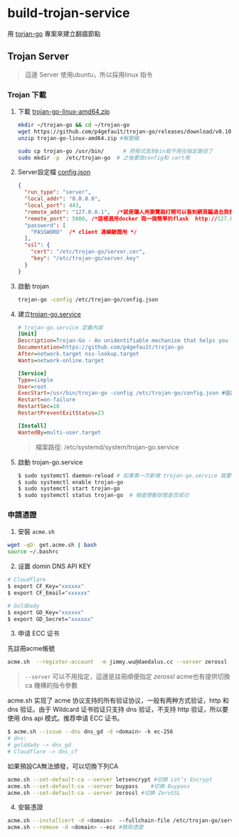 # build-trojan-service

用 [torjan-go](https://github.com/p4gefau1t/trojan-go) 專案來建立翻牆節點

## Trojan Server

  > 這邊 Server 使用ubuntu，所以採用linux 指令

### Trojan 下載

1. 下載 [trojan-go-linux-amd64.zip](https://github.com/p4gefau1t/trojan-go/releases/download/v0.10.6/trojan-go-linux-amd64.zip)

    ```bash
    mkdir ~/trojan-go && cd ~/trojan-go
    wget https://github.com/p4gefau1t/trojan-go/releases/download/v0.10.6/trojan-go-linux-amd64.zip
    unzip trojan-go-linux-amd64.zip #解壓縮
    ```
    
    ```bash
    sudo cp trojan-go /usr/bin/      # 把程式丟到bin就不用在指定路徑了
    sudo mkdir -p  /etc/trojan-go  # 之後要放config和 cert用
    ```

  1. Server設定檔 [config.json](./trojan-server-config.json)

      ```json
      {
        "run_type": "server",
        "local_addr": "0.0.0.0",
        "local_port": 443,
        "remote_addr": "127.0.0.1",  /*就是讓人用瀏覽器打開可以看到網頁騙過去我們是web server*/
        "remote_port": 5000, /*這裡適用docker 跑一個簡單的flask  http://127.0.0.1:5000/ */
        "password": [
          "PASSWORD"  /* client 連線驗證用 */
        ],
        "ssl": {
          "cert": "/etc/trojan-go/server.cer",
          "key": "/etc/trojan-go/server.key"
        }
      }
      ```

2. 啟動 trojan

    ```bash
    trojan-go -config /etc/trojan-go/config.json
    ```

3. 建立[trojan-go.service](./trojan-go.service)

    ```ini
    # trojan-go.service 定義內容
    [Unit]
    Description=Trojan-Go - An unidentifiable mechanism that helps you bypass GFW
    Documentation=https://github.com/p4gefau1t/trojan-go
    After=network.target nss-lookup.target
    Wants=network-online.target

    [Service]
    Type=simple
    User=root
    ExecStart=/usr/bin/trojan-go -config /etc/trojan-go/config.json #這邊和啟動指令參數一樣
    Restart=on-failure
    RestartSec=10
    RestartPreventExitStatus=23

    [Install]
    WantedBy=multi-user.target​
    ```

    > 檔案路徑: /etc/systemd/system/trojan-go.service
    >

4. 啟動 trojan-go.service
   
    ```bash
    $ sudo systemctl daemon-reload # 如果第一次新增 trojan-go.service 就要執行 reload
    $ sudo systemctl enable trojan-go
    $ sudo systemctl start trojan-go
    $ sudo systemctl status trojan-go  # 檢查啓動狀態是否成功
    ```

### 申請憑證

1. 安裝 `acme.sh`

```bash
wget -qO- get.acme.sh | bash 
source ~/.bashrc
```

2. 设置 domin DNS API KEY

```bash
# Cloudflare 
$ export CF_Key="xxxxxx"
$ export CF_Email="xxxxxx"

# GoldDady 
$ export GD_Key="xxxxxx"
$ export GD_Secret="xxxxxx"
```

3. 申请 ECC 证书

先註冊acme帳號

```bash
acme.sh  --register-account  -m jimmy.wu@daedalus.cc --server zerossl
```

> `--server` 可以不用指定，這邊是註冊順便指定 *zerossl*
> acme也有提供切換 ca 機構的指令參數

acme.sh 实现了 acme 协议支持的所有验证协议，一般有两种方式验证，http 和 dns 验证。由于 Wildcard 证书验证只支持 dns 验证，不支持 http 验证，所以要使用 dns api 模式。推荐申请 ECC 证书。

```bash
$ acme.sh --issue --dns dns_gd -d <domain> -k ec-256
# dns:
# golddady -> dns_gd 
# Cloudflare -> dns_cf 
```

如果預設CA無法頒發，可以切換下列CA

```bash
acme.sh --set-default-ca --server letsencrypt #切换 Let’s Encrypt
acme.sh --set-default-ca --server buypass    #切换 Buypass
acme.sh --set-default-ca --server zerossl #切换 ZeroSSL
```

4. 安裝憑證

```bash
acme.sh --installcert -d <domain>  --fullchain-file /etc/trojan-go/server.cer --key-file /etc/trojan-go/server.key --ecc
acme.sh --remove -d <domain> --ecc #移除憑證
```
